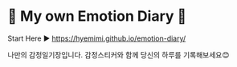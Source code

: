 

<h1>📖 My own Emotion Diary 📖</h1>

Start Here  ▶️ https://hyemimi.github.io/emotion-diary/



나만의 감정일기장입니다.
감정스티커와 함께 당신의 하루를 기록해보세요😊
